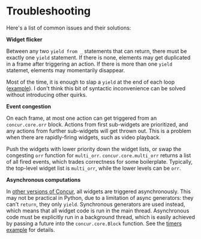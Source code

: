 # Troubleshooting

Here's a list of common issues and their solutions:

**Widget flicker**

Between any two `yield from _` statements that can return, there must be exactly one `yield` statement. If there is none, elements may get duplicated in a frame after triggering an action. If there is more than one `yield` statemet, elements may momentarily disappear.

Most of the time, it is enough to slap a `yield` at the end of each loop ([example](https://github.com/potocpav/python-concur/blob/master/examples/counters.py#L19)). I don't think this bit of syntactic inconvenience can be solved without introducing other quirks.

**Event congestion**

On each frame, at most one action can get triggered from an `concur.core.orr` block. Actions from first sub-widgets are prioritized, and any actions from further sub-widgets will get thrown out. This is a problem when there are rapidly-firing widgets, such as video playback.

Push the widgets with lower priority down the widget lists, or swap the congesting `orr` function for `multi_orr`. `concur.core.multi_orr` returns a list of all fired events, which trades correctness for some boilerplate. Typically, the top-level widget list is `multi_orr`, while the lower levels can be `orr`.

**Asynchronous computations**

In [other ](https://github.com/ajnsit/concur-js)[versions ](https://github.com/purescript-concur/purescript-concur-react)[of Concur](https://github.com/ajnsit/concur), all widgets are triggered asynchronously. This may not be practical in Python, due to a limitation of async generators: they can't `return`, they only `yield`. Synchronous generators are used instead, which means that all widget code is run in the main thread. Asynchronous code must be explicitly run in a background thread, which is easily achieved by passing a future into the `concur.core.Block` function. See the [timers example](https://github.com/potocpav/python-concur/blob/master/examples/timers.py) for details.
